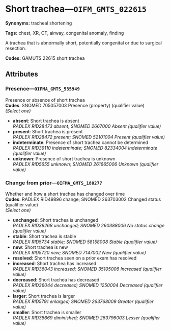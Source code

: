 # Short trachea—`OIFM_GMTS_022615`

**Synonyms:** tracheal shortening

**Tags:** chest, XR, CT, airway, congenital anomaly, finding

A trachea that is abnormally short, potentially congenital or due to surgical resection.

**Codes:** GAMUTS 22615 short trachea

## Attributes

### Presence—`OIFMA_GMTS_535949`

Presence or absence of short trachea  
**Codes**: SNOMED 705057003 Presence (property) (qualifier value)  
*(Select one)*

- **absent**: Short trachea is absent  
_RADLEX RID28473 absent; SNOMED 2667000 Absent (qualifier value)_
- **present**: Short trachea is present  
_RADLEX RID28472 present; SNOMED 52101004 Present (qualifier value)_
- **indeterminate**: Presence of short trachea cannot be determined  
_RADLEX RID39110 indeterminate; SNOMED 82334004 Indeterminate (qualifier value)_
- **unknown**: Presence of short trachea is unknown  
_RADLEX RID5655 unknown; SNOMED 261665006 Unknown (qualifier value)_

### Change from prior—`OIFMA_GMTS_180277`

Whether and how a short trachea has changed over time  
**Codes**: RADLEX RID49896 change; SNOMED 263703002 Changed status (qualifier value)  
*(Select one)*

- **unchanged**: Short trachea is unchanged  
_RADLEX RID39268 unchanged; SNOMED 260388006 No status change (qualifier value)_
- **stable**: Short trachea is stable  
_RADLEX RID5734 stable; SNOMED 58158008 Stable (qualifier value)_
- **new**: Short trachea is new  
_RADLEX RID5720 new; SNOMED 7147002 New (qualifier value)_
- **resolved**: Short trachea seen on a prior exam has resolved  
- **increased**: Short trachea has increased  
_RADLEX RID36043 increased; SNOMED 35105006 Increased (qualifier value)_
- **decreased**: Short trachea has decreased  
_RADLEX RID36044 decreased; SNOMED 1250004 Decreased (qualifier value)_
- **larger**: Short trachea is larger  
_RADLEX RID5791 enlarged; SNOMED 263768009 Greater (qualifier value)_
- **smaller**: Short trachea is smaller  
_RADLEX RID38669 diminished; SNOMED 263796003 Lesser (qualifier value)_